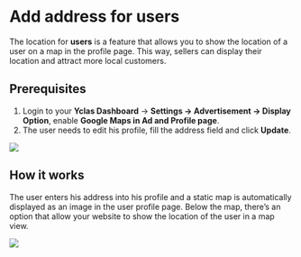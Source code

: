 # Add address for users

The location for **users** is a feature that allows you to show the location of a user on a map in the profile page. This way, sellers can display their location and attract more local customers.

## Prerequisites

1.  Login to your **Yclas Dashboard** -> **Settings -> Advertisement -> Display Option**, enable  **Google Maps in Ad and Profile page**.
2.  The user needs to edit his profile, fill the address field and click  **Update**.

![](https://raw.githubusercontent.com/yclas/guides/master/images/adress.png)

## How it works

The user enters his address into his profile and a static map is automatically displayed as an image in the user profile page. Below the map, there’s an option that allow your website to show the location of the user in a map view.

![](https://raw.githubusercontent.com/yclas/guides/master/images/map.png)
